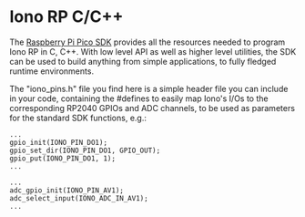 # Iono RP C/C++

The [Raspberry Pi Pico SDK](https://github.com/raspberrypi/pico-sdk) provides all the resources needed to program Iono RP in C, C++.     With low level API as well as higher level utilities, the SDK can be used to build anything from simple applications, to fully fledged runtime environments.

The "iono_pins.h" file you find here is a simple header file you can include in your code, containing the #defines to easily map Iono's I/Os to the corresponding RP2040 GPIOs and ADC channels, to be used as parameters for the standard SDK functions, e.g.:

```
...
gpio_init(IONO_PIN_DO1);
gpio_set_dir(IONO_PIN_DO1, GPIO_OUT);
gpio_put(IONO_PIN_DO1, 1);
...
```

```
...
adc_gpio_init(IONO_PIN_AV1);
adc_select_input(IONO_ADC_IN_AV1);
...
```
